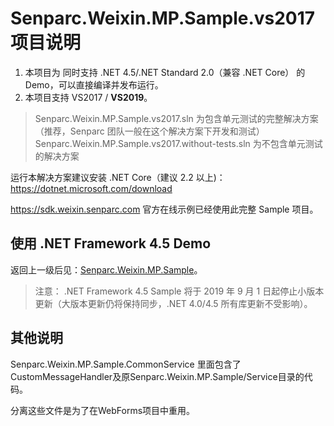 # Senparc.Weixin.MP.Sample.vs2017 项目说明

1. 本项目为 同时支持 .NET 4.5/.NET Standard 2.0（兼容 .NET Core） 的 Demo，可以直接编译并发布运行。
2. 本项目支持 VS2017 / **VS2019**。


> Senparc.Weixin.MP.Sample.vs2017.sln 为包含单元测试的完整解决方案（推荐，Senparc 团队一般在这个解决方案下开发和测试）<br>
> Senparc.Weixin.MP.Sample.vs2017.without-tests.sln 为不包含单元测试的解决方案

运行本解决方案建议安装 .NET Core（建议 2.2 以上)：https://dotnet.microsoft.com/download

https://sdk.weixin.senparc.com 官方在线示例已经使用此完整 Sample 项目。

## 使用 .NET Framework 4.5 Demo

返回上一级后见：[Senparc.Weixin.MP.Sample](../Senparc.Weixin.MP.Sample)。

> 注意： .NET Framework 4.5 Sample 将于 2019 年 9 月 1 日起停止小版本更新（大版本更新仍将保持同步，.NET 4.0/4.5 所有库更新不受影响）。


## 其他说明

Senparc.Weixin.MP.Sample.CommonService 里面包含了CustomMessageHandler及原Senparc.Weixin.MP.Sample/Service目录的代码。

分离这些文件是为了在WebForms项目中重用。
